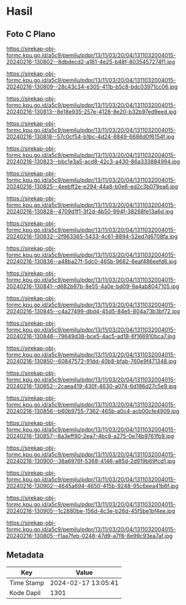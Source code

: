 # Hasil

## Foto C Plano

https://sirekap-obj-formc.kpu.go.id/a5c9/pemilu/pdpr/13/11/03/20/04/1311032004015-20240216-130802--8dbdecd2-a181-4e25-b48f-8035457274f1.jpg

https://sirekap-obj-formc.kpu.go.id/a5c9/pemilu/pdpr/13/11/03/20/04/1311032004015-20240216-130809--28c43c34-e305-411b-b5c8-bdc03971cc06.jpg

https://sirekap-obj-formc.kpu.go.id/a5c9/pemilu/pdpr/13/11/03/20/04/1311032004015-20240216-130813--8e18e935-257e-4128-8e20-b32b97ed9eed.jpg

https://sirekap-obj-formc.kpu.go.id/a5c9/pemilu/pdpr/13/11/03/20/04/1311032004015-20240216-130818--57c0cf54-b1bc-4d24-8849-6686d0f6154f.jpg

https://sirekap-obj-formc.kpu.go.id/a5c9/pemilu/pdpr/13/11/03/20/04/1311032004015-20240216-130823--bbc1e3a5-acd8-42c3-a430-86a333884994.jpg

https://sirekap-obj-formc.kpu.go.id/a5c9/pemilu/pdpr/13/11/03/20/04/1311032004015-20240216-130825--4eebff2e-e294-44a8-b0e6-ed2c3b079ea6.jpg

https://sirekap-obj-formc.kpu.go.id/a5c9/pemilu/pdpr/13/11/03/20/04/1311032004015-20240216-130828--4709d1f1-3f2d-4b50-994f-38268fe13a6d.jpg

https://sirekap-obj-formc.kpu.go.id/a5c9/pemilu/pdpr/13/11/03/20/04/1311032004015-20240216-130832--2f963365-5433-4c61-8894-52ed7d6708fa.jpg

https://sirekap-obj-formc.kpu.go.id/a5c9/pemilu/pdpr/13/11/03/20/04/1311032004015-20240216-130836--a48ba27f-5dc0-465b-9682-6eaf486eefd6.jpg

https://sirekap-obj-formc.kpu.go.id/a5c9/pemilu/pdpr/13/11/03/20/04/1311032004015-20240216-130841--d682b97b-8e55-4a0e-bd09-9a4ab8047105.jpg

https://sirekap-obj-formc.kpu.go.id/a5c9/pemilu/pdpr/13/11/03/20/04/1311032004015-20240216-130845--c4a27499-dbd4-45d5-84e5-804a73b3bf72.jpg

https://sirekap-obj-formc.kpu.go.id/a5c9/pemilu/pdpr/13/11/03/20/04/1311032004015-20240216-130848--79649d38-bce5-4ac5-ad18-6f166910bca7.jpg

https://sirekap-obj-formc.kpu.go.id/a5c9/pemilu/pdpr/13/11/03/20/04/1311032004015-20240216-130850--60847572-91dd-40b8-bfab-760e9f471348.jpg

https://sirekap-obj-formc.kpu.go.id/a5c9/pemilu/pdpr/13/11/03/20/04/1311032004015-20240216-130852--2caea419-430f-4630-a074-6d186d27c5e9.jpg

https://sirekap-obj-formc.kpu.go.id/a5c9/pemilu/pdpr/13/11/03/20/04/1311032004015-20240216-130856--b60b9755-7362-465b-a0c4-acb00cfe4909.jpg

https://sirekap-obj-formc.kpu.go.id/a5c9/pemilu/pdpr/13/11/03/20/04/1311032004015-20240216-130857--8a3eff90-2ea7-4bc8-a275-0e74b9761fb9.jpg

https://sirekap-obj-formc.kpu.go.id/a5c9/pemilu/pdpr/13/11/03/20/04/1311032004015-20240216-130900--38a6976f-5368-4146-a85d-2d919b69fcd1.jpg

https://sirekap-obj-formc.kpu.go.id/a5c9/pemilu/pdpr/13/11/03/20/04/1311032004015-20240216-130902--4645a694-4650-415b-9248-95c6eea41b6f.jpg

https://sirekap-obj-formc.kpu.go.id/a5c9/pemilu/pdpr/13/11/03/20/04/1311032004015-20240216-130905--1c2880be-156d-4c3e-b26d-45f5be1bf4ee.jpg

https://sirekap-obj-formc.kpu.go.id/a5c9/pemilu/pdpr/13/11/03/20/04/1311032004015-20240216-130805--f1aa7feb-0248-47d9-a7f8-8e99c93ea7af.jpg


## Metadata

| Key        | Value               |
| ---------- | ------------------- |
| Time Stamp | 2024-02-17 13:05:41 |
| Kode Dapil | 1301                |



